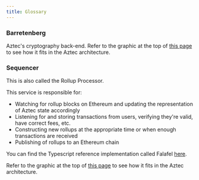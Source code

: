 ```yaml
---
title: Glossary
---
```


### Barretenberg

Aztec's cryptography back-end. Refer to the graphic at the top of [this page](https://medium.com/aztec-protocol/explaining-the-network-in-aztec-network-166862b3ef7d) to see how it fits in the Aztec architecture.

### Sequencer

This is also called the Rollup Processor.

This service is responsible for:

- Watching for rollup blocks on Ethereum and updating the representation of Aztec state accordingly
- Listening for and storing transactions from users, verifying they're valid, have correct fees, etc.
- Constructing new rollups at the appropriate time or when enough transactions are received
- Publishing of rollups to an Ethereum chain

You can find the Typescript reference implementation called Falafel [here](https://github.com/AztecProtocol/aztec-connect/tree/master/falafel).

Refer to the graphic at the top of [this page](https://medium.com/aztec-protocol/explaining-the-network-in-aztec-network-166862b3ef7d) to see how it fits in the Aztec architecture.
